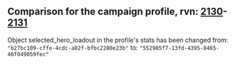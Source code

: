 ## Comparison for the campaign profile, rvn: [2130](https://github.com/PRO100KatYT/FortniteProfileRevisions/tree/main/profiles/campaign/2130%20campaign.json)-[2131](https://github.com/PRO100KatYT/FortniteProfileRevisions/tree/main/profiles/campaign/2131%20campaign.json)

Object selected_hero_loadout in the profile's stats has been changed from: `"b27bc109-cffe-4cdc-a02f-bfbc2280e23b"` to: `"552905f7-13fd-4395-8465-46f049059fec"`
<br><br>
